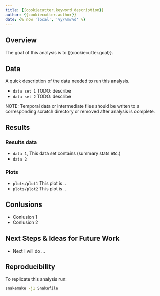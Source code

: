 ```yaml
---
title: {{cookiecutter.keyword_description}}
author: {{cookiecutter.author}}
date: {% now 'local', '%y/%m/%d' %}
---
```


## Overview

The goal of this analysis is to {{cookiecutter.goal}}.

## Data

A quick description of the data needed to run this analysis.

- `data set 1` TODO: describe
- `data set 2` TODO: describe

NOTE: Temporal data or intermediate files
should be writen to a corresponding scratch directory
or removed after analysis is complete.

## Results

### Results data

* `data 1`, This data set contains (summary stats etc.)
* `data 2`

### Plots

* `plots/plot1` This plot is ..
* `plots/plot2` This plot is ..

## Conlusions

* Conlusion 1
* Conlusion 2


## Next Steps & Ideas for Future Work

* Next I will do ...


## Reproducibility

To replicate this analysis run:

```bash
snakemake -j1 Snakefile
```

